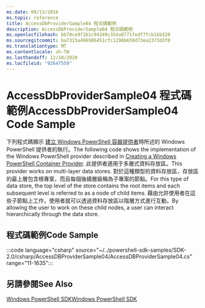 ```yaml
---
ms.date: 09/13/2016
ms.topic: reference
title: AccessDbProviderSample04 程式碼範例
description: AccessDbProviderSample04 程式碼範例
ms.openlocfilehash: bb70ce9f1b1c94349c354a8771fedf7fcb1bb320
ms.sourcegitcommit: ba7315a496986451cfc1296b659d73ea2373d3f0
ms.translationtype: MT
ms.contentlocale: zh-TW
ms.lasthandoff: 12/10/2020
ms.locfileid: "92647559"
---
```

# <a name="accessdbprovidersample04-code-sample"></a><span data-ttu-id="f2663-103">AccessDbProviderSample04 程式碼範例</span><span class="sxs-lookup"><span data-stu-id="f2663-103">AccessDbProviderSample04 Code Sample</span></span>

<span data-ttu-id="f2663-104">下列程式碼顯示 [建立 Windows PowerShell 容器提供者](./creating-a-windows-powershell-container-provider.md)時所述的 Windows PowerShell 提供者的執行。</span><span class="sxs-lookup"><span data-stu-id="f2663-104">The following code shows the implementation of the Windows PowerShell provider described in [Creating a Windows PowerShell Container Provider](./creating-a-windows-powershell-container-provider.md).</span></span>
<span data-ttu-id="f2663-105">此提供者適用于多層式資料存放區。</span><span class="sxs-lookup"><span data-stu-id="f2663-105">This provider works on multi-layer data stores.</span></span> <span data-ttu-id="f2663-106">對於這種類型的資料存放區，存放區的最上層包含根專案，而且每個後續層級稱為子專案的節點。</span><span class="sxs-lookup"><span data-stu-id="f2663-106">For this type of data store, the top level of the store contains the root items and each subsequent level is referred to as a node of child items.</span></span> <span data-ttu-id="f2663-107">藉由允許使用者在這些子節點上工作，使用者就可以透過資料存放區以階層方式進行互動。</span><span class="sxs-lookup"><span data-stu-id="f2663-107">By allowing the user to work on these child nodes, a user can interact hierarchically through the data store.</span></span>

## <a name="code-sample"></a><span data-ttu-id="f2663-108">程式碼範例</span><span class="sxs-lookup"><span data-stu-id="f2663-108">Code Sample</span></span>

:::code language="csharp" source="~/../powershell-sdk-samples/SDK-2.0/csharp/AccessDBProviderSample04/AccessDBProviderSample04.cs" range="11-1635":::

## <a name="see-also"></a><span data-ttu-id="f2663-109">另請參閱</span><span class="sxs-lookup"><span data-stu-id="f2663-109">See Also</span></span>

[<span data-ttu-id="f2663-110">Windows PowerShell SDK</span><span class="sxs-lookup"><span data-stu-id="f2663-110">Windows PowerShell SDK</span></span>](../windows-powershell-reference.md)
